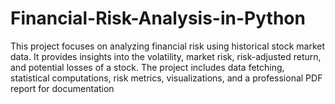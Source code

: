 # Financial-Risk-Analysis-in-Python
This project focuses on analyzing financial risk using historical stock market data. It provides insights into the volatility, market risk, risk-adjusted return, and potential losses of a stock. The project includes data fetching, statistical computations, risk metrics, visualizations, and a professional PDF report for documentation
